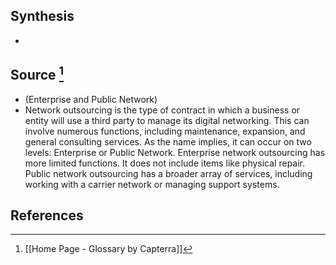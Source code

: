 ## Synthesis
- 
## Source [^1]
- (Enterprise and Public Network)
- Network outsourcing is the type of contract in which a business or entity will use a third party to manage its digital networking. This can involve numerous functions, including maintenance, expansion, and general consulting services. As the name implies, it can occur on two levels: Enterprise or Public Network. Enterprise network outsourcing has more limited functions. It does not include items like physical repair. Public network outsourcing has a broader array of services, including working with a carrier network or managing support systems.
## References

[^1]: [[Home Page - Glossary by Capterra]]